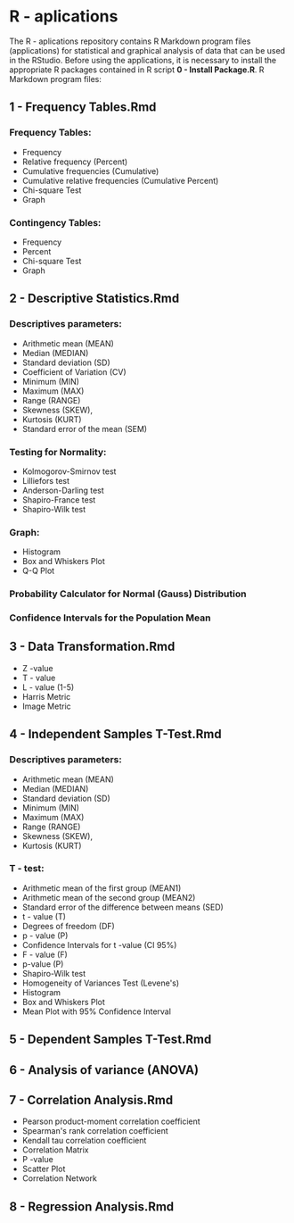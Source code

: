 # R - aplications
The R - aplications repository contains R Markdown program files (applications) for statistical and graphical analysis of data that can be used in the RStudio. Before using the applications, it is necessary to install the appropriate R packages contained in R script **0 - Install Package.R**. R Markdown program files:

## 1 - Frequency Tables.Rmd

### Frequency Tables:
- Frequency
- Relative frequency (Percent)
- Cumulative frequencies (Cumulative) 
- Cumulative relative frequencies (Cumulative Percent)
- Chi-square Test
- Graph

### Contingency Tables:
- Frequency
- Percent
- Chi-square Test
- Graph

## 2 - Descriptive Statistics.Rmd

### Descriptives parameters:
- Arithmetic mean (MEAN)
- Median (MEDIAN)
- Standard deviation (SD)
- Coefficient of Variation (CV)
- Minimum (MIN)
- Maximum (MAX)
- Range (RANGE)
- Skewness (SKEW),
- Kurtosis (KURT)
- Standard error of the mean (SEM)

### Testing for Normality:
- Kolmogorov-Smirnov test
- Lilliefors test
- Anderson-Darling test
- Shapiro-France test
- Shapiro-Wilk test

### Graph:
- Histogram
- Box and Whiskers Plot
- Q-Q Plot

### Probability Calculator for Normal (Gauss) Distribution

### Confidence Intervals for the Population Mean

## 3 - Data Transformation.Rmd
- Z -value
- T - value
- L - value (1-5)
- Harris Metric
- Image Metric

## 4 - Independent Samples T-Test.Rmd

### Descriptives parameters:
- Arithmetic mean (MEAN)
- Median (MEDIAN)
- Standard deviation (SD)
- Minimum (MIN)
- Maximum (MAX)
- Range (RANGE)
- Skewness (SKEW),
- Kurtosis (KURT)

### T - test:
- Arithmetic mean of the first group (MEAN1)
- Arithmetic mean of the second group (MEAN2)
- Standard error of the difference between means (SED)
- t - value (T)
- Degrees of freedom (DF)
- p - value (P)
- Confidence Intervals for t -value (CI 95%)
- F - value (F)
- p-value (P)
- Shapiro-Wilk test
- Homogeneity of Variances Test (Levene's)
- Histogram
- Box and Whiskers Plot
- Mean Plot with 95% Confidence Interval

## 5 - Dependent Samples T-Test.Rmd

## 6 - Analysis of variance (ANOVA)

## 7 - Correlation Analysis.Rmd
- Pearson product-moment correlation coefficient
- Spearman's rank correlation coefficient
- Kendall tau correlation coefficient
- Correlation Matrix
- P -value
- Scatter Plot
- Correlation Network

## 8 - Regression Analysis.Rmd
